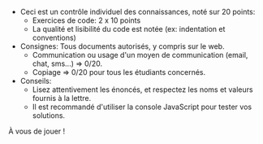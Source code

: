 - Ceci est un contrôle individuel des connaissances, noté sur 20 points:
  - Exercices de code: 2 x 10 points
  - La qualité et lisibilité du code est notée (ex: indentation et conventions)
- Consignes: Tous documents autorisés, y compris sur le web.
  - Communication ou usage d'un moyen de communication (email, chat, sms...) => 0/20.
  - Copiage => 0/20 pour tous les étudiants concernés.
- Conseils:
  - Lisez attentivement les énoncés, et respectez les noms et valeurs fournis à la lettre.
  - Il est recommandé d'utiliser la console JavaScript pour tester vos solutions.

À vous de jouer !
